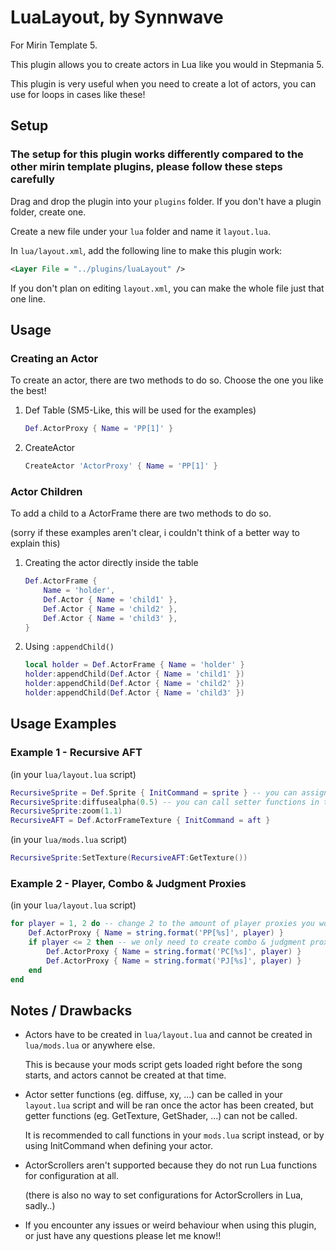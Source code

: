 # LuaLayout, by Synnwave

For Mirin Template 5.

This plugin allows you to create actors in Lua like you would in Stepmania 5.

This plugin is very useful when you need to create a lot of actors, you can use for loops in cases like these!

## Setup

### The setup for this plugin works differently compared to the other mirin template plugins, please follow these steps carefully

Drag and drop the plugin into your `plugins` folder.
If you don't have a plugin folder, create one.

Create a new file under your `lua` folder and name it `layout.lua`.

In `lua/layout.xml`, add the following line to make this plugin work:

```xml
<Layer File = "../plugins/luaLayout" />
```

If you don't plan on editing `layout.xml`, you can make the whole file just that one line.

## Usage

### Creating an Actor

To create an actor, there are two methods to do so.
Choose the one you like the best!

1. Def Table (SM5-Like, this will be used for the examples)

    ```lua
    Def.ActorProxy { Name = 'PP[1]' }   
    ```

2. CreateActor

    ```lua
    CreateActor 'ActorProxy' { Name = 'PP[1]' }
    ```

### Actor Children

To add a child to a ActorFrame there are two methods to do so.

(sorry if these examples aren't clear, i couldn't think of a better way to explain this)

1. Creating the actor directly inside the table

    ```lua
    Def.ActorFrame { 
        Name = 'holder',
        Def.Actor { Name = 'child1' },
        Def.Actor { Name = 'child2' },
        Def.Actor { Name = 'child3' },
    }   
    ```

2. Using `:appendChild()`

    ```lua
    local holder = Def.ActorFrame { Name = 'holder' }   
    holder:appendChild(Def.Actor { Name = 'child1' })
    holder:appendChild(Def.Actor { Name = 'child2' })
    holder:appendChild(Def.Actor { Name = 'child3' })
    ```

## Usage Examples

### Example 1 - Recursive AFT

(in your `lua/layout.lua` script)

```lua
RecursiveSprite = Def.Sprite { InitCommand = sprite } -- you can assign actors to variables! (you can also use 'Name=' aswell, use whatever one you like!)
RecursiveSprite:diffusealpha(0.5) -- you can call setter functions in this script! (note: please read the Notes/Drawbacks of this plugin)
RecursiveSprite:zoom(1.1)
RecursiveAFT = Def.ActorFrameTexture { InitCommand = aft }
```

(in your `lua/mods.lua` script)

```lua
RecursiveSprite:SetTexture(RecursiveAFT:GetTexture())
```

### Example 2 - Player, Combo & Judgment Proxies

(in your `lua/layout.lua` script)

```lua
for player = 1, 2 do -- change 2 to the amount of player proxies you would like to create
    Def.ActorProxy { Name = string.format('PP[%s]', player) }
    if player <= 2 then -- we only need to create combo & judgment proxies for players 1 and 2
        Def.ActorProxy { Name = string.format('PC[%s]', player) }
        Def.ActorProxy { Name = string.format('PJ[%s]', player) }
    end
end
```

## Notes / Drawbacks

* Actors have to be created in `lua/layout.lua` and cannot be created in `lua/mods.lua` or anywhere else.

    This is because your mods script gets loaded right before the song starts, and actors cannot be created at that time.

* Actor setter functions (eg. diffuse, xy, ...) can be called in your `layout.lua` script and will be ran once the actor has been created, but getter functions (eg. GetTexture, GetShader, ...) can not be called.

    It is recommended to call functions in your `mods.lua` script instead, or by using InitCommand when defining your actor.

* ActorScrollers aren't supported because they do not run Lua functions for configuration at all.

    (there is also no way to set configurations for ActorScrollers in Lua, sadly..)

* If you encounter any issues or weird behaviour when using this plugin, or just have any questions please let me know!!

